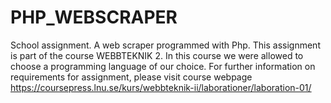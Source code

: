 # PHP_WEBSCRAPER
School assignment. A web scraper programmed with Php. This assignment is part of the course WEBBTEKNIK 2. 
In this course we were allowed to choose a programming language of our choice.
For further information on requirements for assignment, please visit course webpage
https://coursepress.lnu.se/kurs/webbteknik-ii/laborationer/laboration-01/
